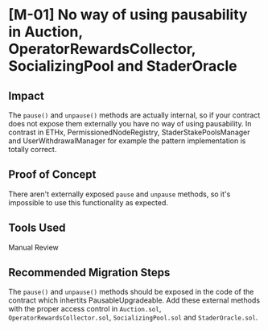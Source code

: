 # [M-01] No way of using pausability in Auction, OperatorRewardsCollector, SocializingPool and StaderOracle

## Impact

The `pause()` and `unpause()` methods are actually internal, so if your contract does not expose them externally you have no way of using pausability. In contrast in ETHx, PermissionedNodeRegistry, StaderStakePoolsManager and UserWithdrawalManager for example the pattern implementation is totally correct.

## Proof of Concept

There aren't externally exposed `pause` and `unpause` methods, so it's impossible to use this functionality as expected.

## Tools Used

Manual Review

## Recommended Migration Steps

The `pause()` and `unpause()` methods should be exposed in the code of the contract which inhertits PausableUpgradeable. Add these external methods with the proper access control in `Auction.sol`, `OperatorRewardsCollector.sol`, `SocializingPool.sol` and `StaderOracle.sol`.
